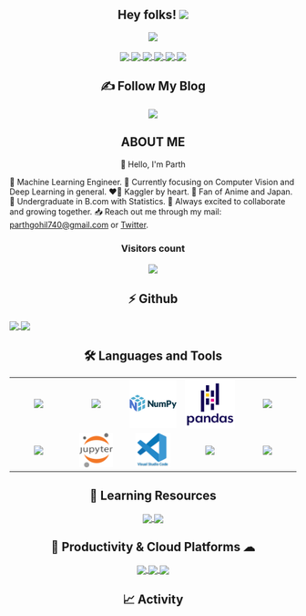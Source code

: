 <h2 align="center">
  Hey folks!
  <img src="https://media.giphy.com/media/hvRJCLFzcasrR4ia7z/giphy.gif" width="28">
</h2>

<!-- Typing SVG by DenverCoder1 - https://github.com/ParthGohil21/readme-typing-svg -->
<p align="center">
  <a href="https://github.com/ParthGohil21/readme-typing-svg"><img src="https://readme-typing-svg.herokuapp.com/?lines=I'm%20Parth;A%20Passionate%20ML%20Dev%20from%20India!;Always%20learning%20new%20things&font=Fira%20Code&center=true&width=440&height=45&color=f75c7e&vCenter=true&size=22"></a>
</p>

<!-- Social Media Handles -->
<p align="center">
  <a href="https://twitter.com/prthgo">
  <img align="center" src="https://img.shields.io/twitter/follow/prthgo?label=Twitter&logo=twitter&style=for-the-badge" />  
</a>
  <a href="https://www.linkedin.com/in/prthgo/">
  <img align="center" src="https://img.shields.io/badge/linkedin-%230077B5.svg?style=for-the-badge&logo=linkedin&logoColor=white" />
</a>
  <a href="https://www.kaggle.com/parth215">
  <img align="center" src="https://img.shields.io/badge/Kaggle-035a7d?style=for-the-badge&logo=kaggle&logoColor=white" />
</a>
  <a href="https://discord.gg/DBNh52mBdQ">
  <img align="center" src="https://img.shields.io/badge/%3CServer%3E-%237289DA.svg?style=for-the-badge&logo=discord&logoColor=white" />
</a>
  <a href="https://github.com/ParthGohil21">
  <img align="center" src="https://img.shields.io/badge/github-%23121011.svg?style=for-the-badge&logo=github&logoColor=white" />
</a>
  <a href="https://instagram.com/prthgo">
  <img align="center" src="https://img.shields.io/badge/prthgo-%23E4405F.svg?style=for-the-badge&logo=Instagram&logoColor=white" />
</a>
</p>

<h2 align="center">✍ Follow My Blog </h2>
<p align="center">
  <a href="https://prthgo.medium.com/">
  <img align="center" src="https://img.shields.io/badge/Medium-12100E?style=for-the-badge&logo=medium&logoColor=white" />
</a>
</p>

<!-- About me section-->
<h2 align="center"> ABOUT ME </h2>
<p align="center">
  👋 Hello, I'm Parth
  
  🤖 Machine Learning Engineer.
  🧠 Currently focusing on Computer Vision and Deep Learning in general.
  ❤️‍🔥 Kaggler by heart.
  🗾 Fan of Anime and Japan.
  🏫 Undergraduate in B.com with Statistics.
  🤗 Always excited to collaborate and growing together.
  📥 Reach out me through my mail: parthgohil740@gmail.com or [Twitter](https://twitter.com/prthgo).
  
  
</p>


<h3 align="center"> Visitors count </h3>
<p align="center">
  <a href="https://github.com/ParthGohil21/github-profile-count">
    <img align="center" src="https://profile-counter.glitch.me/{ParthGohil21}/count.svg" />
    </a>
  </p>


<!--Github Stats-->
<h2 align="center">⚡ Github</h2>
<a href="https://github.com/ParthGohil21/github-readme-stats">
  <img align="center" src="https://github-readme-stats.vercel.app/api?username=ParthGohil21&theme=blue-green&show_icons=true)" />
</a>
<a href="https://github.com/ParthGohil21/github-readme-streak-stats">
  <img align="center" src="https://github-readme-streak-stats.herokuapp.com/?user=ParthGohil21&theme=chartreuse-dark" />
</a>

<h2 align="center">🛠 Languages and Tools</h2>

<table width="100" align="center">
<tr>
    <td align='center' width="100">
        <img src="https://raw.githubusercontent.com/rahul-jha98/github_readme_icons/main/language_and_tools/square/python/python.svg">
    </td>
    <td align='center' width="100">
        <img src="https://raw.githubusercontent.com/rahul-jha98/github_readme_icons/main/language_and_tools/square/pytorch/pytorch.svg">
    </td>
    <td align='center' width="100">
        <img src="https://github.com/devicons/devicon/blob/master/icons/numpy/numpy-original-wordmark.svg">
    </td>
    <td align='center'  width="100">
        <img src="https://github.com/devicons/devicon/blob/master/icons/pandas/pandas-original-wordmark.svg">
    </td>
    <td align='center'  width="100">
        <img src="https://github.com/ShruAgarwal/ParthGohil21-1/blob/main/matplotlib.png">
    </td>
</tr>
<tr>
     <td align='center' width="100">
        <img src="https://github.com/ShruAgarwal/ParthGohil21-1/blob/main/seaborn.png">
    </td>
    <td align='center' width="100">
        <img src="https://github.com/devicons/devicon/blob/master/icons/jupyter/jupyter-original-wordmark.svg" width="60">
    </td>
    <td align='center' width="100">
        <img src="https://github.com/devicons/devicon/blob/master/icons/vscode/vscode-original-wordmark.svg" width="60">
    </td>
    <td align='center'  width="100">
        <img src="https://raw.githubusercontent.com/rahul-jha98/github_readme_icons/main/language_and_tools/square/git-scm/git-scm.svg">
    </td>
    <td align='center'  width="100">
        <img src="https://github.com/ShruAgarwal/ParthGohil21-1/blob/main/kaggle_logo.png">
    </td>
</tr>
</table>



<h2 align="center"> 🌱 Learning Resources </h2>
<p align="center">
  <a href="https://github.com/ParthGohil21/img-shields-io">
  <img align="center" src="https://img.shields.io/badge/YouTube-FF0000?style=for-the-badge&logo=youtube&logoColor=white" />
</a>
<a href="https://github.com/ParthGohil21/img-shields-io">
  <img align="center" src="https://img.shields.io/badge/Kaggle-035a7d?style=for-the-badge&logo=kaggle&logoColor=white" />
</a>
</p>



<!-- Journal and Hosting-->
<h2 align="center"> 📃 Productivity & Cloud Platforms ☁ </h2>
<p align="center">
  <a href="https://github.com/ParthGohil21/img-shields-io">
  <img align="center" src="https://img.shields.io/badge/Notion-000000?style=for-the-badge&logo=notion&logoColor=white" />
</a>
<a href="https://github.com/ParthGohil21/img-shields-io">
  <img align="center" src="https://img.shields.io/badge/heroku-%23430098.svg?style=for-the-badge&logo=heroku&logoColor=white" />
</a>
<a href="https://github.com/ParthGohil21/img-shields-io">
  <img align="center" src="https://github.com/ShruAgarwal/ParthGohil21-1/blob/main/streamlit_logo.png" width="150"/>
</a>
</p>



<h2 align="center">📈 Activity</h2>
<!--Change your username below-->
<!--[![Parth's github activity graph](https://activity-graph.herokuapp.com/graph?username=Ashutosh00710&theme=material-palenight)](https://github.com/ParthGohil21/github-readme-activity-graph) -->

